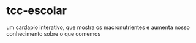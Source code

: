 # tcc-escolar
um cardapio interativo, que mostra os macronutrientes e aumenta nosso conhecimento sobre o que comemos
